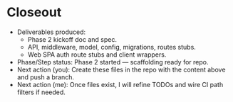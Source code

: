 # Closeout
- Deliverables produced:
  - Phase 2 kickoff doc and spec.
  - API, middleware, model, config, migrations, routes stubs.
  - Web SPA auth route stubs and client wrappers.
- Phase/Step status: Phase 2 started — scaffolding ready for repo.
- Next action (you): Create these files in the repo with the content above and push a branch.
- Next action (me): Once files exist, I will refine TODOs and wire CI path filters if needed.
